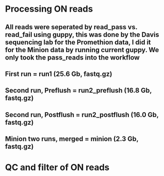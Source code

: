 # Processing ON reads

## All reads were seperated by read_pass vs. read_fail using guppy, this was done by the Davis sequencing lab for the Promethion data, I did it for the Minion data by running current guppy. We only took the pass_reads into the workflow
## First run = run1 (25.6 Gb, fastq.gz)
## Second run, Preflush = run2_preflush (16.8 Gb, fastq.gz)
## Second run, Postflush = run2_postflush (16.0 Gb, fastq.gz)
## Minion two runs, merged = minion (2.3 Gb, fastq.gz)

# QC and filter of ON reads
